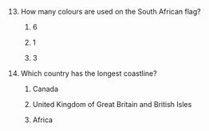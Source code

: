 


13. How many colours are used on the South African flag?


    1. 6


    2. 1


    3. 3


14. Which country has the longest coastline?


    1. Canada


    2. United Kingdom of Great Britain and British Isles


    3. Africa
